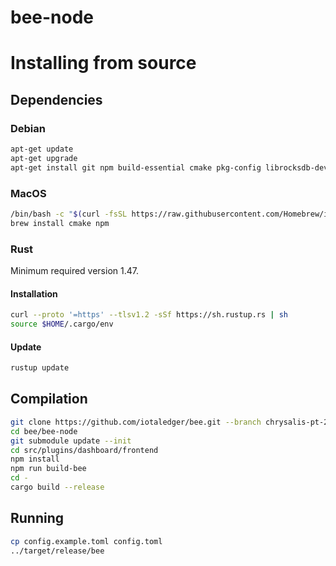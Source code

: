 # bee-node

# Installing from source

## Dependencies

### Debian

```sh
apt-get update
apt-get upgrade
apt-get install git npm build-essential cmake pkg-config librocksdb-dev llvm clang libclang-dev
```

### MacOS

```sh
/bin/bash -c "$(curl -fsSL https://raw.githubusercontent.com/Homebrew/install/HEAD/install.sh)"
brew install cmake npm
```

### Rust

Minimum required version 1.47.

#### Installation

```sh
curl --proto '=https' --tlsv1.2 -sSf https://sh.rustup.rs | sh
source $HOME/.cargo/env
```

#### Update

```sh
rustup update
```

## Compilation

```sh
git clone https://github.com/iotaledger/bee.git --branch chrysalis-pt-2
cd bee/bee-node
git submodule update --init
cd src/plugins/dashboard/frontend
npm install
npm run build-bee
cd -
cargo build --release
```

## Running

```sh
cp config.example.toml config.toml
../target/release/bee
```
